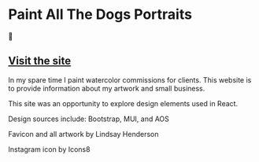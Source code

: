 # Paint All The Dogs Portraits
🐾

## [Visit the site](http://paintallthedogs.com)

In my spare time I paint watercolor commissions for clients.  This website is to provide information about my artwork and small business.  

This site was an opportunity to explore design elements used in React.

Design sources include: Bootstrap, MUI, and AOS

Favicon and all artwork by Lindsay Henderson

Instagram icon by Icons8

